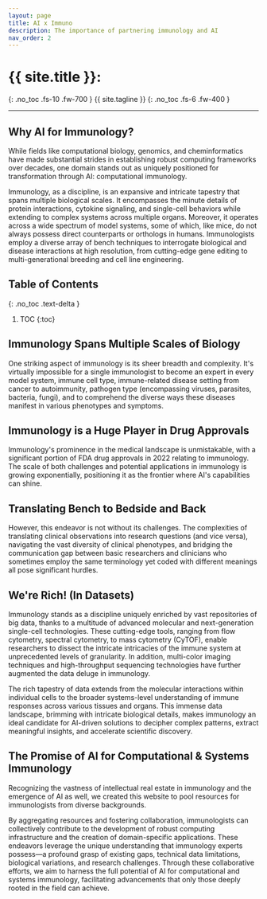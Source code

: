 ```yaml
---
layout: page
title: AI x Immuno
description: The importance of partnering immunology and AI
nav_order: 2
---
```


# {{ site.title }}:
{: .no_toc .fs-10 .fw-700 }
{{ site.tagline }}
{: .no_toc .fs-6 .fw-400 }

---

## Why AI for Immunology?
While fields like computational biology, genomics, and cheminformatics have made substantial strides in establishing robust computing frameworks over decades, one domain stands out as uniquely positioned for transformation through AI: computational immunology.

Immunology, as a discipline, is an expansive and intricate tapestry that spans multiple biological scales. It encompasses the minute details of protein interactions, cytokine signaling, and single-cell behaviors while extending to complex systems across multiple organs. Moreover, it operates across a wide spectrum of model systems, some of which, like mice, do not always possess direct counterparts or orthologs in humans. Immunologists employ a diverse array of bench techniques to interrogate biological and disease interactions at high resolution, from cutting-edge gene editing to multi-generational breeding and cell line engineering.


## Table of Contents
{: .no_toc .text-delta }

1. TOC
{:toc}

## Immunology Spans Multiple Scales of Biology
One striking aspect of immunology is its sheer breadth and complexity. It's virtually impossible for a single immunologist to become an expert in every model system, immune cell type, immune-related disease setting from cancer to autoimmunity, pathogen type (encompassing viruses, parasites, bacteria, fungi), and to comprehend the diverse ways these diseases manifest in various phenotypes and symptoms.

## Immunology is a Huge Player in Drug Approvals
Immunology's prominence in the medical landscape is unmistakable, with a significant portion of FDA drug approvals in 2022 relating to immunology. The scale of both challenges and potential applications in immunology is growing exponentially, positioning it as the frontier where AI's capabilities can shine.

## Translating Bench to Bedside and Back
However, this endeavor is not without its challenges. The complexities of translating clinical observations into research questions (and vice versa), navigating the vast diversity of clinical phenotypes, and bridging the communication gap between basic researchers and clinicians who sometimes employ the same terminology yet coded with different meanings all pose significant hurdles.

## We're Rich! (In Datasets)
Immunology stands as a discipline uniquely enriched by vast repositories of big data, thanks to a multitude of advanced molecular and next-generation single-cell technologies. These cutting-edge tools, ranging from flow cytometry, spectral cytometry, to mass cytometry (CyTOF), enable researchers to dissect the intricate intricacies of the immune system at unprecedented levels of granularity. In addition, multi-color imaging techniques and high-throughput sequencing technologies have further augmented the data deluge in immunology. 

The rich tapestry of data extends from the molecular interactions within individual cells to the broader systems-level understanding of immune responses across various tissues and organs. This immense data landscape, brimming with intricate biological details, makes immunology an ideal candidate for AI-driven solutions to decipher complex patterns, extract meaningful insights, and accelerate scientific discovery.


## The Promise of AI for Computational & Systems Immunology
Recognizing the vastness of intellectual real estate in immunology and the emergence of AI as well, we created this website to pool resources for immunologists from diverse backgrounds. 

By aggregating resources and fostering collaboration, immunologists can collectively contribute to the development of robust computing infrastructure and the creation of domain-specific applications. These endeavors leverage the unique understanding that immunology experts possess—a profound grasp of existing gaps, technical data limitations, biological variations, and research challenges. Through these collaborative efforts, we aim to harness the full potential of AI for computational and systems immunology, facilitating advancements that only those deeply rooted in the field can achieve.